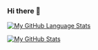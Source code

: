 ### Hi there 👋

<!--
**Natasia09/Natasia09** is a ✨ _special_ ✨ repository because its `README.md` (this file) appears on your GitHub profile.

Here are some ideas to get you started:

- 🔭 I’m currently working on ...
- 🌱 I’m currently learning ...
- 👯 I’m looking to collaborate on ...
- 🤔 I’m looking for help with ...
- 💬 Ask me about ...
- 📫 How to reach me: ...
- 😄 Pronouns: ...
- ⚡ Fun fact: ...
[![Top Langs](https://github-readme-stats.vercel.app/api/top-langs/?username=Natasia09)](https://github.com/anuraghazra/github-readme-stats)

-->

[![My GitHub Language Stats](https://github-readme-stats.vercel.app/api/top-langs/?username=Natasia09&langs_count=5&theme=tokyonight)]()



[![My GitHub Stats](https://github-readme-stats.vercel.app/api/?username=Natasia09&count_private=true&theme=tokyonight&showicons=true)]()


